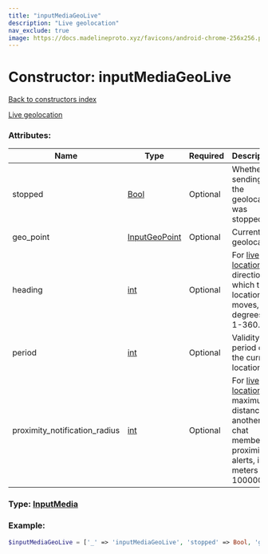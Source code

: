 ```yaml
---
title: "inputMediaGeoLive"
description: "Live geolocation"
nav_exclude: true
image: https://docs.madelineproto.xyz/favicons/android-chrome-256x256.png
---
```

# Constructor: inputMediaGeoLive  
[Back to constructors index](/API_docs/constructors/index.html)



[Live geolocation](https://core.telegram.org/api/live-location)

### Attributes:

| Name     |    Type       | Required | Description |
|----------|---------------|----------|-------------|
|stopped|[Bool](/API_docs/types/Bool.html) | Optional|Whether sending of the geolocation was stopped|
|geo\_point|[InputGeoPoint](/API_docs/types/InputGeoPoint.html) | Optional|Current geolocation|
|heading|[int](/API_docs/types/int.html) | Optional|For [live locations](https://core.telegram.org/api/live-location), a direction in which the location moves, in degrees; 1-360.|
|period|[int](/API_docs/types/int.html) | Optional|Validity period of the current location|
|proximity\_notification\_radius|[int](/API_docs/types/int.html) | Optional|For [live locations](https://core.telegram.org/api/live-location), a maximum distance to another chat member for proximity alerts, in meters (0-100000)|



### Type: [InputMedia](/API_docs/types/InputMedia.html)


### Example:

```php
$inputMediaGeoLive = ['_' => 'inputMediaGeoLive', 'stopped' => Bool, 'geo_point' => InputGeoPoint, 'heading' => int, 'period' => int, 'proximity_notification_radius' => int];
```  
